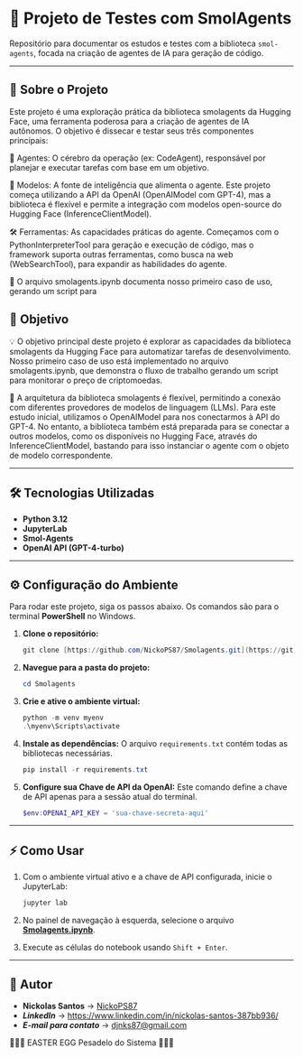 # 🤖 Projeto de Testes com SmolAgents

Repositório para documentar os estudos e testes com a biblioteca `smol-agents`, focada na criação de agentes de IA para geração de código.


---


## 🚀 Sobre o Projeto

Este projeto é uma exploração prática da biblioteca smolagents da Hugging Face, uma ferramenta poderosa para a criação de agentes de IA autônomos. O objetivo é dissecar e testar seus três componentes principais:

🧠 Agentes: O cérebro da operação (ex: CodeAgent), responsável por planejar e executar tarefas com base em um objetivo.

🔌 Modelos: A fonte de inteligência que alimenta o agente. Este projeto começa utilizando a API da OpenAI (OpenAIModel com GPT-4), mas a biblioteca é flexível e permite a integração com modelos open-source do Hugging Face (InferenceClientModel).

🛠️ Ferramentas: As capacidades práticas do agente. Começamos com o PythonInterpreterTool para geração e execução de código, mas o framework suporta outras ferramentas, como busca na web (WebSearchTool), para expandir as habilidades do agente.

:floppy_disk: O arquivo smolagents.ipynb documenta nosso primeiro caso de uso, gerando um script para 


## :pushpin: Objetivo

:bulb: O objetivo principal deste projeto é explorar as capacidades da biblioteca smolagents da Hugging Face para automatizar tarefas de desenvolvimento. Nosso primeiro caso de uso está implementado no arquivo smolagents.ipynb, que demonstra o fluxo de trabalho gerando um script para monitorar o preço de criptomoedas.

:office: A arquitetura da biblioteca smolagents é flexível, permitindo a conexão com diferentes provedores de modelos de linguagem (LLMs). Para este estudo inicial, utilizamos o OpenAIModel para nos conectarmos à API do GPT-4. No entanto, a biblioteca também está preparada para se conectar a outros modelos, como os disponíveis no Hugging Face, através do InferenceClientModel, bastando para isso instanciar o agente com o objeto de modelo correspondente.


---

## 🛠️ Tecnologias Utilizadas

* **Python 3.12**
* **JupyterLab**
* **Smol-Agents**
* **OpenAI API (GPT-4-turbo)**

---

## ⚙️ Configuração do Ambiente

Para rodar este projeto, siga os passos abaixo. Os comandos são para o terminal **PowerShell** no Windows.

1.  **Clone o repositório:**
    ```powershell
    git clone [https://github.com/NickoPS87/Smolagents.git](https://github.com/NickoPS87/Smolagents.git)
    ```

2.  **Navegue para a pasta do projeto:**
    ```powershell
    cd Smolagents
     ```

3.  **Crie e ative o ambiente virtual:**
    ```powershell
    python -m venv myenv
    .\myenv\Scripts\activate
     ```

4.  **Instale as dependências:**
    O arquivo `requirements.txt` contém todas as bibliotecas necessárias.
    ```powershell
    pip install -r requirements.txt
    ```

5.  **Configure sua Chave de API da OpenAI:**
    Este comando define a chave de API apenas para a sessão atual do terminal.
    ```powershell
    $env:OPENAI_API_KEY = 'sua-chave-secreta-aqui'
    ```

   
---


## ⚡ Como Usar

1.  Com o ambiente virtual ativo e a chave de API configurada, inicie o JupyterLab:
    ```powershell
    jupyter lab
     ```
    
2.  No painel de navegação à esquerda, selecione o arquivo **[Smolagents.ipynb](Smolagents.ipynb)**.


3.  Execute as células do notebook usando `Shift + Enter`.

---



## 👤 Autor

* **Nickolas Santos** → [NickoPS87](https://github.com/NickoPS87)
* ***LinkedIn*** → https://www.linkedin.com/in/nickolas-santos-387bb936/
* ***E-mail para contato*** → djnks87@gmail.com


:rabbit::rabbit::rabbit: EASTER EGG Pesadelo do Sistema :egg::egg::egg:

